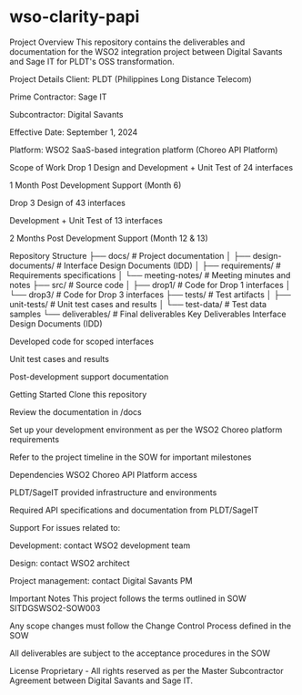 # wso-clarity-papi
Project Overview
This repository contains the deliverables and documentation for the WSO2 integration project between Digital Savants and Sage IT for PLDT's OSS transformation.

Project Details
Client: PLDT (Philippines Long Distance Telecom)

Prime Contractor: Sage IT

Subcontractor: Digital Savants

Effective Date: September 1, 2024

Platform: WSO2 SaaS-based integration platform (Choreo API Platform)

Scope of Work
Drop 1
Design and Development + Unit Test of 24 interfaces

1 Month Post Development Support (Month 6)

Drop 3
Design of 43 interfaces

Development + Unit Test of 13 interfaces

2 Months Post Development Support (Month 12 & 13)

Repository Structure
├── docs/                     # Project documentation
│   ├── design-documents/     # Interface Design Documents (IDD)
│   ├── requirements/         # Requirements specifications
│   └── meeting-notes/        # Meeting minutes and notes
├── src/                      # Source code
│   ├── drop1/                # Code for Drop 1 interfaces
│   └── drop3/                # Code for Drop 3 interfaces
├── tests/                    # Test artifacts
│   ├── unit-tests/           # Unit test cases and results
│   └── test-data/            # Test data samples
└── deliverables/             # Final deliverables
Key Deliverables
Interface Design Documents (IDD)

Developed code for scoped interfaces

Unit test cases and results

Post-development support documentation

Getting Started
Clone this repository

Review the documentation in /docs

Set up your development environment as per the WSO2 Choreo platform requirements

Refer to the project timeline in the SOW for important milestones

Dependencies
WSO2 Choreo API Platform access

PLDT/SageIT provided infrastructure and environments

Required API specifications and documentation from PLDT/SageIT

Support
For issues related to:

Development: contact WSO2 development team

Design: contact WSO2 architect

Project management: contact Digital Savants PM

Important Notes
This project follows the terms outlined in SOW SITDGSWSO2-SOW003

Any scope changes must follow the Change Control Process defined in the SOW

All deliverables are subject to the acceptance procedures in the SOW

License
Proprietary - All rights reserved as per the Master Subcontractor Agreement between Digital Savants and Sage IT.